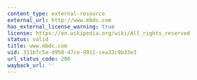 ```yaml
---
content_type: external-resource
external_url: http://www.mbdc.com
has_external_license_warning: true
license: https://en.wikipedia.org/wiki/All_rights_reserved
status: valid
title: www.mbdc.com
uid: 311bfc5e-d958-47ce-9911-cea33c9b33e3
url_status_code: 206
wayback_url: ''
---
```

